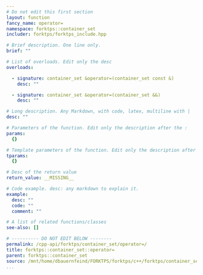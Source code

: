 ```yaml
---
# Do not edit this first section
layout: function
fancy_name: operator=
namespace: forktps::container_set
includer: forktps/forktps_include.hpp

# Brief description. One line only.
brief: ""

# List of overloads. Edit only the desc
overloads:

  - signature: container_set &operator=(container_set const &)
    desc: ""

  - signature: container_set &operator=(container_set &&)
    desc: ""

# Long description. Any Markdown, with code, latex, multiline with |
desc: ""

# Parameters of the function. Edit only the description after the :
params:
  {}

# Template parameters of the function. Edit only the description after the :
tparams:
  {}

# Desc of the return value
return_value: __MISSING__

# Code example. desc: any markdown to explain it.
example:
  desc: ""
  code: ""
  comment: ""

# A list of related functions/classes
see-also: []

# ---------- DO NOT EDIT BELOW --------
permalink: /cpp-api/forktps/container_set/operator=/
title: forktps::container_set::operator=
parent: forktps::container_set
source: /mnt/home/dbauernfeind/FORKTPS/forktps/c++/forktps/container_set.hpp
...
```


